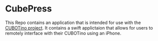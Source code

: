 # CubePress
This Repo contains an application that is intended for use with the [CUBOTino project](https://github.com/AndreaFavero71/CUBOTino_base_version). It contains a swift applictaion that allows for users to remotely interface with their CUBOTino using an iPhone.

##
